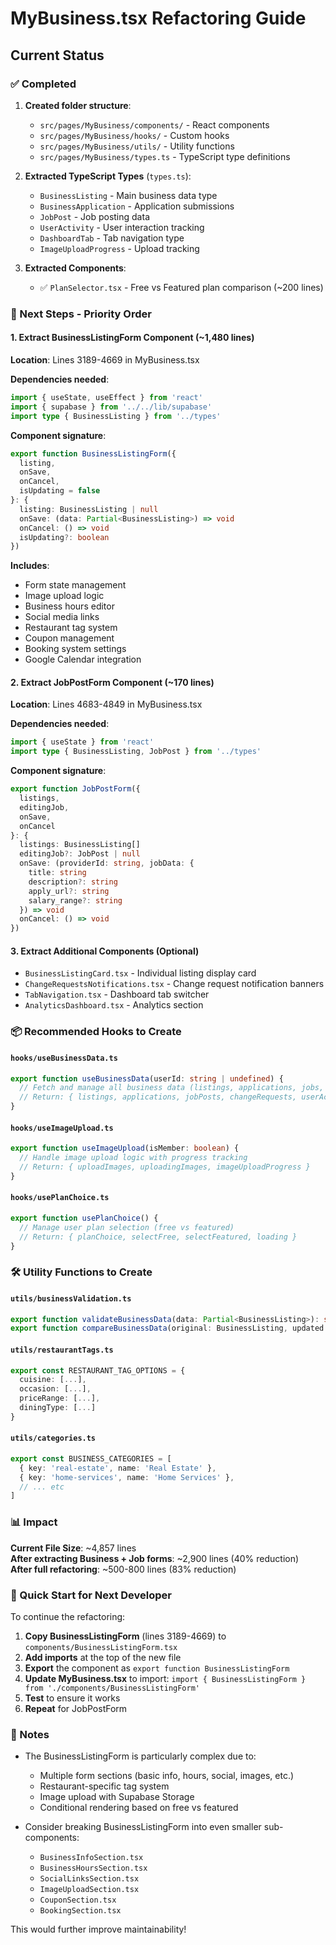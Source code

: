 # MyBusiness.tsx Refactoring Guide

## Current Status

### ✅ Completed
1. **Created folder structure**:
   - `src/pages/MyBusiness/components/` - React components
   - `src/pages/MyBusiness/hooks/` - Custom hooks
   - `src/pages/MyBusiness/utils/` - Utility functions
   - `src/pages/MyBusiness/types.ts` - TypeScript type definitions

2. **Extracted TypeScript Types** (`types.ts`):
   - `BusinessListing` - Main business data type
   - `BusinessApplication` - Application submissions
   - `JobPost` - Job posting data
   - `UserActivity` - User interaction tracking
   - `DashboardTab` - Tab navigation type
   - `ImageUploadProgress` - Upload tracking

3. **Extracted Components**:
   - ✅ `PlanSelector.tsx` - Free vs Featured plan comparison (~200 lines)

### 🔨 Next Steps - Priority Order

#### 1. Extract BusinessListingForm Component (~1,480 lines)
**Location**: Lines 3189-4669 in MyBusiness.tsx

**Dependencies needed**:
```typescript
import { useState, useEffect } from 'react'
import { supabase } from '../../lib/supabase'
import type { BusinessListing } from '../types'
```

**Component signature**:
```typescript
export function BusinessListingForm({ 
  listing, 
  onSave, 
  onCancel,
  isUpdating = false
}: { 
  listing: BusinessListing | null
  onSave: (data: Partial<BusinessListing>) => void
  onCancel: () => void
  isUpdating?: boolean
})
```

**Includes**:
- Form state management
- Image upload logic
- Business hours editor
- Social media links
- Restaurant tag system
- Coupon management
- Booking system settings
- Google Calendar integration

#### 2. Extract JobPostForm Component (~170 lines)
**Location**: Lines 4683-4849 in MyBusiness.tsx

**Dependencies needed**:
```typescript
import { useState } from 'react'
import type { BusinessListing, JobPost } from '../types'
```

**Component signature**:
```typescript
export function JobPostForm({ 
  listings, 
  editingJob,
  onSave, 
  onCancel 
}: { 
  listings: BusinessListing[]
  editingJob?: JobPost | null
  onSave: (providerId: string, jobData: {
    title: string
    description?: string
    apply_url?: string
    salary_range?: string
  }) => void
  onCancel: () => void 
})
```

#### 3. Extract Additional Components (Optional)
- `BusinessListingCard.tsx` - Individual listing display card
- `ChangeRequestsNotifications.tsx` - Change request notification banners
- `TabNavigation.tsx` - Dashboard tab switcher
- `AnalyticsDashboard.tsx` - Analytics section

### 📦 Recommended Hooks to Create

#### `hooks/useBusinessData.ts`
```typescript
export function useBusinessData(userId: string | undefined) {
  // Fetch and manage all business data (listings, applications, jobs, etc.)
  // Return: { listings, applications, jobPosts, changeRequests, userActivity, loading, error, refetch }
}
```

#### `hooks/useImageUpload.ts`
```typescript
export function useImageUpload(isMember: boolean) {
  // Handle image upload logic with progress tracking
  // Return: { uploadImages, uploadingImages, imageUploadProgress }
}
```

#### `hooks/usePlanChoice.ts`
```typescript
export function usePlanChoice() {
  // Manage user plan selection (free vs featured)
  // Return: { planChoice, selectFree, selectFeatured, loading }
}
```

### 🛠️ Utility Functions to Create

#### `utils/businessValidation.ts`
```typescript
export function validateBusinessData(data: Partial<BusinessListing>): string[]
export function compareBusinessData(original: BusinessListing, updated: Partial<BusinessListing>): Partial<BusinessListing>
```

#### `utils/restaurantTags.ts`
```typescript
export const RESTAURANT_TAG_OPTIONS = {
  cuisine: [...],
  occasion: [...],
  priceRange: [...],
  diningType: [...]
}
```

#### `utils/categories.ts`
```typescript
export const BUSINESS_CATEGORIES = [
  { key: 'real-estate', name: 'Real Estate' },
  { key: 'home-services', name: 'Home Services' },
  // ... etc
]
```

### 📊 Impact

**Current File Size**: ~4,857 lines  
**After extracting Business + Job forms**: ~2,900 lines (40% reduction)  
**After full refactoring**: ~500-800 lines (83% reduction)

### 🚀 Quick Start for Next Developer

To continue the refactoring:

1. **Copy BusinessListingForm** (lines 3189-4669) to `components/BusinessListingForm.tsx`
2. **Add imports** at the top of the new file
3. **Export** the component as `export function BusinessListingForm`
4. **Update MyBusiness.tsx** to import: `import { BusinessListingForm } from './components/BusinessListingForm'`
5. **Test** to ensure it works
6. **Repeat** for JobPostForm

### 📝 Notes

- The BusinessListingForm is particularly complex due to:
  - Multiple form sections (basic info, hours, social, images, etc.)
  - Restaurant-specific tag system
  - Image upload with Supabase Storage
  - Conditional rendering based on free vs featured
  
- Consider breaking BusinessListingForm into even smaller sub-components:
  - `BusinessInfoSection.tsx`
  - `BusinessHoursSection.tsx`
  - `SocialLinksSection.tsx`
  - `ImageUploadSection.tsx`
  - `CouponSection.tsx`
  - `BookingSection.tsx`

This would further improve maintainability!

